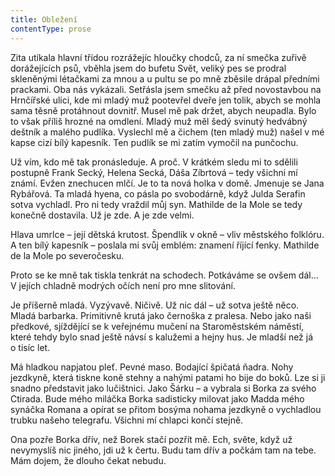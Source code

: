 ```yaml
---
title: Obležení
contentType: prose
---
```


Zita utíkala hlavní třídou rozrážejíc hloučky chodců, za ní smečka zuřivě dorážejících psů, vběhla jsem do bufetu Svět, veliký pes se prodral skleněnými létačkami za mnou a u pultu se po mně zběsile drápal předními prackami. Oba nás vykázali. Setřásla jsem smečku až před novostavbou na Hrnčířské ulici, kde mi mladý muž pootevřel dveře jen tolik, abych se mohla sama těsně protáhnout dovnitř. Musel mě pak držet, abych neupadla. Bylo to však příliš hrozné na omdlení. Mladý muž měl šedý svinutý hedvábný deštník a malého pudlíka. Vyslechl mě a čichem (ten mladý muž) našel v mé kapse cizí bílý kapesník. Ten pudlík se mi zatím vymočil na punčochu.

Už vím, kdo mě tak pronásleduje. A proč. V krátkém sledu mi to sdělili postupně Frank Secký, Helena Secká, Dáša Zíbrtová – tedy všichni mí známí. Evžen znechucen mlčí. Je to ta nová holka v domě. Jmenuje se Jana Rybářová. Ta mladá hyena, co pásla po svobodárně, když Julda Serafin sotva vychladl. Pro ni tedy vraždil můj syn. Mathilde de la Mole se tedy konečně dostavila. Už je zde. A je zde velmi.

Hlava umrlce – její dětská krutost. Špendlík v okně – vliv městského folklóru. A ten bílý kapesník – poslala mi svůj emblém: znamení říjící fenky. Mathilde de la Mole po severočesku.

Proto se ke mně tak tiskla tenkrát na schodech. Potkáváme se ovšem dál… V jejích chladně modrých očích není pro mne slitování.

Je příšerně mladá. Vyzývavě. Ničivě. Už nic dál – už sotva ještě něco. Mladá barbarka. Primitivně krutá jako černoška z pralesa. Nebo jako naši předkové, sjíždějící se k veřejnému mučení na Staroměstském náměstí, které tehdy bylo snad ještě návsí s kalužemi a hejny hus. Je mladší než já o tisíc let.

Má hladkou napjatou pleť. Pevné maso. Bodající špičatá ňadra. Nohy jezdkyně, která tiskne koně stehny a nahými patami ho bije do boků. Lze si ji snadno představit jako lučištnici. Jako Šárku – a vybrala si Borka za svého Ctirada. Bude mého miláčka Borka sadisticky milovat jako Madda mého synáčka Romana a opírat se přitom bosýma nohama jezdkyně o vychladlou trubku našeho telegrafu. Všichni mí chlapci končí stejně.

Ona pozře Borka dřív, než Borek stačí pozřít mě. Ech, světe, když už nevymyslíš nic jiného, jdi už k čertu. Budu tam dřív a počkám tam na tebe. Mám dojem, že dlouho čekat nebudu.
